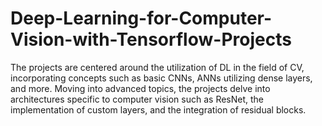 # Deep-Learning-for-Computer-Vision-with-Tensorflow-Projects
The projects are centered around the utilization of DL in the field of CV, incorporating concepts such as basic CNNs, ANNs utilizing dense layers, and more. Moving into advanced topics, the projects delve into architectures specific to computer vision such as ResNet, the implementation of custom layers, and the integration of residual blocks.
